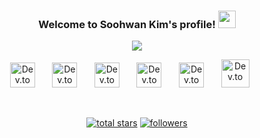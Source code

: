 <h3 align="center">
  Welcome to Soohwan Kim's profile!
  <img src="https://media.giphy.com/media/hvRJCLFzcasrR4ia7z/giphy.gif" width="28">
</h3>

<!-- Typing SVG by DenverCoder1 - https://github.com/DenverCoder1/readme-typing-svg -->
<p align="center">
  <a href="https://github.com/DenverCoder1/readme-typing-svg"><img src="https://readme-typing-svg.herokuapp.com?color=%23F75C7E&center=true&width=440&lines=Co-founder+of+a+startup+named+TUNiB;Experienced+A.I.+research+engineer;Always+learning+new+things"></a>
</p>


<!-- Social icons section -->
<p align="center">
  <a href="https://www.facebook.com/sooftware95"><img width="40px" alt="Dev.to" title="Facebook" src="https://user-images.githubusercontent.com/42150335/155542167-1814c134-7c6d-4bc4-8d1d-6be7382d6f13.png"></a>
  &#8287;&#8287;&#8287;&#8287;&#8287;
    <a href="https://www.instagram.com/sooftware_/"><img width="40px" alt="Dev.to" title="Facebook" src="https://user-images.githubusercontent.com/42150335/157730175-3434dcf6-cc7f-450c-8de0-e0fd1b9e891e.png"></a>
  &#8287;&#8287;&#8287;&#8287;&#8287;
  <a href="https://www.linkedin.com/in/Soo-hwan/"><img width="40px" alt="Dev.to" title="LinkedIn" src="https://user-images.githubusercontent.com/42150335/155542427-8373ce73-cbde-4863-841a-98bc5f135674.png"></a>
  &#8287;&#8287;&#8287;&#8287;&#8287;
  <a href="https://sooftware.io"><img width="40px" alt="Dev.to" title="BLOG" src="https://user-images.githubusercontent.com/42150335/155542924-296e62bc-2a1a-4df9-a6a8-cef02a9de3e1.png"></a>
  &#8287;&#8287;&#8287;&#8287;&#8287;
  <a href="https://sooftware.io/resume"><img height="40px" alt="Dev.to" title="RESUME" src="https://user-images.githubusercontent.com/42150335/155544588-df5570fc-9cb1-4c3a-86a1-3cc0f51af135.png"></a>
  &#8287;&#8287;&#8287;&#8287;&#8287;
  <a href="mailto:sh951011@gmail.com"><img width="45px" alt="Dev.to" title="MAIL" src="https://user-images.githubusercontent.com/42150335/155552776-f1a4096c-293f-4d31-86d6-16abb09f6f1b.png"></a>
  &#8287;&#8287;&#8287;&#8287;&#8287;
</p>

<br/>

<!-- Social badges section -->
<!-- Badges with custom icons - https://github.com/DenverCoder1/custom-icon-badges -->
<!-- YouTube stats - https://github.com/DenverCoder1/github-readme-youtube-stats -->
<!-- View counter - https://github.com/DenverCoder1/Simple-View-Counter -->
<!-- Star counter - https://github.com/idealclover/GitHub-Star-Counter -->
<p align="center">
  <a href="https://github.com/sooftware?tab=repositories&sort=stargazers">
    <img alt="total stars" title="Total stars on GitHub" src="https://custom-icon-badges.herokuapp.com/badge/dynamic/json?logo=star&color=55960c&labelColor=488207&label=Stars&style=for-the-badge&query=%24.stars&url=https://api.github-star-counter.workers.dev/user/sooftware"/></a>
  <a href="https://github.com/sooftware?tab=followers">
    <img alt="followers" title="Follow me on Github" src="https://custom-icon-badges.herokuapp.com/github/followers/sooftware?color=236ad3&labelColor=1155ba&style=for-the-badge&logo=person-add&label=Followers&logoColor=white"/></a>
</p>
